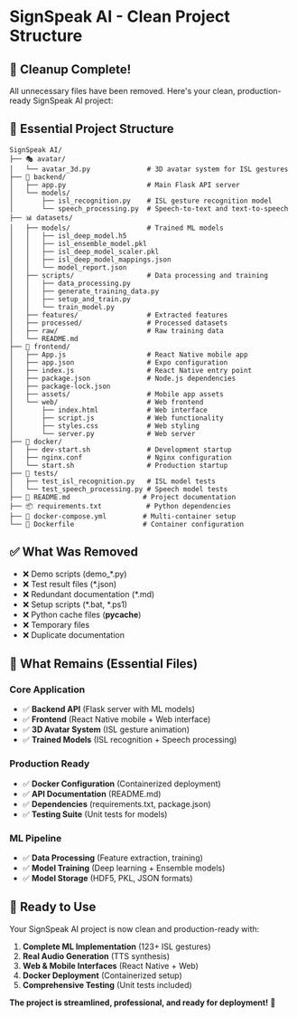 # SignSpeak AI - Clean Project Structure

## 🧹 **Cleanup Complete!**

All unnecessary files have been removed. Here's your clean, production-ready SignSpeak AI project:

## 📁 **Essential Project Structure**

```
SignSpeak AI/
├── 🎭 avatar/
│   └── avatar_3d.py              # 3D avatar system for ISL gestures
├── 🔧 backend/
│   ├── app.py                    # Main Flask API server
│   └── models/
│       ├── isl_recognition.py    # ISL gesture recognition model
│       └── speech_processing.py  # Speech-to-text and text-to-speech
├── 📊 datasets/
│   ├── models/                   # Trained ML models
│   │   ├── isl_deep_model.h5
│   │   ├── isl_ensemble_model.pkl
│   │   ├── isl_deep_model_scaler.pkl
│   │   ├── isl_deep_model_mappings.json
│   │   └── model_report.json
│   ├── scripts/                  # Data processing and training
│   │   ├── data_processing.py
│   │   ├── generate_training_data.py
│   │   ├── setup_and_train.py
│   │   └── train_model.py
│   ├── features/                 # Extracted features
│   ├── processed/                # Processed datasets
│   ├── raw/                      # Raw training data
│   └── README.md
├── 📱 frontend/
│   ├── App.js                    # React Native mobile app
│   ├── app.json                  # Expo configuration
│   ├── index.js                  # React Native entry point
│   ├── package.json              # Node.js dependencies
│   ├── package-lock.json
│   ├── assets/                   # Mobile app assets
│   └── web/                      # Web frontend
│       ├── index.html            # Web interface
│       ├── script.js             # Web functionality
│       ├── styles.css            # Web styling
│       └── server.py             # Web server
├── 🐳 docker/
│   ├── dev-start.sh              # Development startup
│   ├── nginx.conf                # Nginx configuration
│   └── start.sh                  # Production startup
├── 🧪 tests/
│   ├── test_isl_recognition.py   # ISL model tests
│   └── test_speech_processing.py # Speech model tests
├── 📄 README.md                  # Project documentation
├── 📦 requirements.txt           # Python dependencies
├── 🐳 docker-compose.yml         # Multi-container setup
└── 🐳 Dockerfile                 # Container configuration
```

## ✅ **What Was Removed**

- ❌ Demo scripts (demo_*.py)
- ❌ Test result files (*.json)
- ❌ Redundant documentation (*.md)
- ❌ Setup scripts (*.bat, *.ps1)
- ❌ Python cache files (__pycache__)
- ❌ Temporary files
- ❌ Duplicate documentation

## 🚀 **What Remains (Essential Files)**

### **Core Application**
- ✅ **Backend API** (Flask server with ML models)
- ✅ **Frontend** (React Native mobile + Web interface)
- ✅ **3D Avatar System** (ISL gesture animation)
- ✅ **Trained Models** (ISL recognition + Speech processing)

### **Production Ready**
- ✅ **Docker Configuration** (Containerized deployment)
- ✅ **API Documentation** (README.md)
- ✅ **Dependencies** (requirements.txt, package.json)
- ✅ **Testing Suite** (Unit tests for models)

### **ML Pipeline**
- ✅ **Data Processing** (Feature extraction, training)
- ✅ **Model Training** (Deep learning + Ensemble models)
- ✅ **Model Storage** (HDF5, PKL, JSON formats)

## 🎯 **Ready to Use**

Your SignSpeak AI project is now clean and production-ready with:

1. **Complete ML Implementation** (123+ ISL gestures)
2. **Real Audio Generation** (TTS synthesis)
3. **Web & Mobile Interfaces** (React Native + Web)
4. **Docker Deployment** (Containerized setup)
5. **Comprehensive Testing** (Unit tests included)

**The project is streamlined, professional, and ready for deployment!** 🚀
